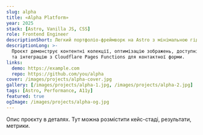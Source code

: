 ```yaml
---
slug: alpha
title: «Alpha Platform»
year: 2025
stack: [Astro, Vanilla JS, CSS]
role: Frontend Engineer
descriptionShort: Легкий портфоліо-фреймворк на Astro з мінімальною гідратацією.
descriptionLong: >-
  Проєкт демонструє контентні колекції, оптимізацію зображень, доступність WCAG 2.2
  та інтеграцію з Cloudflare Pages Functions для контактної форми.
links:
  demo: https://example.com
  repo: https://github.com/you/alpha
cover: /images/projects/alpha-cover.jpg
gallery: [/images/projects/alpha-1.jpg, /images/projects/alpha-2.jpg]
tags: [Astro, Performance, A11y]
featured: true
ogImage: /images/projects/alpha-og.jpg
---
```


Опис проєкту в деталях. Тут можна розмістити кейс-стаді, результати, метрики.
